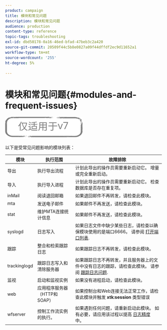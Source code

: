 ```yaml
---
product: campaign
title: 模块和常见问题
description: 模块和常见问题
audience: production
content-type: reference
topic-tags: troubleshooting
exl-id: dbd50178-0a16-46ed-bfad-47beb3c2a420
source-git-commit: 20509f44c5b8e0827a09f44dffdf2ec9d11652a1
workflow-type: tm+mt
source-wordcount: '255'
ht-degree: 5%

---
```


# 模块和常见问题{#modules-and-frequent-issues}

![](../../assets/v7-only.svg)

以下是受常见问题影响的模块列表：

<table> 
 <thead> 
  <tr> 
   <th> 模块 </th> 
   <th> 执行范围 </th> 
   <th> 故障排除 </th> 
  </tr> 
 </thead> 
 <tbody> 
  <tr> 
   <td> 导出 </td> 
   <td> 执行导出流程<br /> </td> 
   <td> 计划此导出的操作员需要重新启动它。 增量或完全重新启动。<br /> </td> 
  </tr> 
  <tr> 
   <td> 导入 </td> 
   <td> 执行导入进程<br /> </td> 
   <td> 计划此导出的操作员需要重新启动它。 检查数据库是否存在重复项。<br /> </td> 
  </tr> 
  <tr> 
   <td> inMail </td> 
   <td> 阅读退回邮箱<br /> </td> 
   <td> 如果退回邮件不再转发，请检查此模块。<br /> </td> 
  </tr> 
  <tr> 
   <td> mta </td> 
   <td> 发送电子邮件<br /> </td> 
   <td> 如果邮件不再发送，请检查此模块。<br /> </td> 
  </tr> 
  <tr> 
   <td> stat </td> 
   <td> 维护MTA连接统计信息<br /> </td> 
   <td> 如果邮件不再发送，请检查此模块。<br /> </td> 
  </tr> 
  <tr> 
   <td> syslogd </td> 
   <td> 日志写入<br /> </td> 
   <td> 如果日志文件中缺少某些日志，请检查以确保模块使用的是端口6666。 请参阅 <a href="../../production/using/general-architecture.md#list-of-open-ports" target="_blank">打开端口列表</a>.<br /> </td> 
  </tr> 
  <tr> 
   <td> 跟踪 </td> 
   <td> 整合和检索跟踪日志<br /> </td> 
   <td> 如果跟踪日志不再转发，请检查此模块。<br /> </td> 
  </tr> 
  <tr> 
   <td> trackinglogd </td> 
   <td> 跟踪日志写入和清除服务器<br /> </td> 
   <td> 如果跟踪日志不再转发，并且服务器上的文件中没有日志的跟踪，请检查此模块。 请参阅 <a href="../../production/using/tracking-logs-issues.md" target="_blank">跟踪日志问题</a>.<br /> </td> 
  </tr> 
  <tr> 
   <td> 监视 </td> 
   <td> 启动和监视实例<br /> </td> 
   <td> 如果没有进程启动，请检查此模块。<br /> </td> 
  </tr> 
  <tr> 
   <td> web </td> 
   <td> 应用程序服务器（HTTP和SOAP）<br /> </td> 
   <td> 如果控制台和Web连接无法正常工作，请检查此模块并触发 <strong>xtk:session</strong> 类型错误<br /> </td> 
  </tr> 
  <tr> 
   <td> wfserver </td> 
   <td> 控制工作流实例的执行。<br /> </td> 
   <td> 如果遇到任何问题，请重新启动此模块。 如有必要，请应用该过程以提高 <a href="../../production/using/log-precision.md" target="_blank">日志精度</a> 中。<br /> </td> 
  </tr> 
 </tbody> 
</table>
